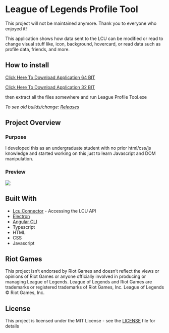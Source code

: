 # League of Legends Profile Tool

This project will not be maintained anymore. Thank you to everyone who enjoyed it!

This application shows how data sent to the LCU can be modified or read to change visual stuff like, icon, background, hovercard, or read data such as profile data, friends, and more.

## How to install 
[Click Here To Download Application 64 BIT](https://github.com/MManoah/league-profile-tool/releases/download/V.2.4.9/League.Profile.Tool.zip)

[Click Here To Download Application 32 BIT](https://github.com/MManoah/league-profile-tool/releases/download/V.2.4.9/League.Profile.Tool.32.Bits.zip)

then extract all the files somewhere and run League Profile Tool.exe

*To see old builds/change: [Releases](https://github.com/MManoah/league-profile-tool/releases)*

## Project Overview

### Purpose 

I developed this as an undergraduate student with no prior html/css/js knowledge and started working on this just to learn Javascript and DOM manipulation.

### Preview

![](https://i.gyazo.com/707e2a344d27184f2b8d2ec4c4f60ae8.png)

## Built With

* [Lcu Connector](https://github.com/Pupix/lcu-connector) - Accessing the LCU API
* [Electron](https://github.com/electron/electron)
* [Angular CLI](https://github.com/angular/angular-cli)
* Typescript
* HTML
* CSS
* Javascript

## Riot Games

This project isn’t endorsed by Riot Games and doesn’t reflect the views or opinions of Riot Games
or anyone officially involved in producing or managing League of Legends. League of Legends and Riot Games are
trademarks or registered trademarks of Riot Games, Inc. League of Legends © Riot Games, Inc.

## License

This project is licensed under the MIT License - see the [LICENSE](LICENSE) file for details
